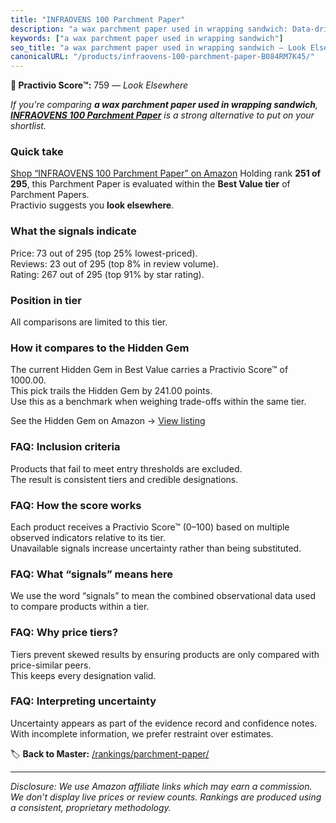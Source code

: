 ```yaml
---
title: "INFRAOVENS 100 Parchment Paper"
description: "a wax parchment paper used in wrapping sandwich: Data-driven ranking using the Practivio Score™. Positioned by quality, value, demand, findability, momentum."
keywords: ["a wax parchment paper used in wrapping sandwich"]
seo_title: "a wax parchment paper used in wrapping sandwich — Look Elsewhere (2025)"
canonicalURL: "/products/infraovens-100-parchment-paper-B084RM7K45/"
---
```


**🚫 Practivio Score™:** 759 — _Look Elsewhere_


*If you're comparing **a wax parchment paper used in wrapping sandwich**, **[INFRAOVENS 100 Parchment Paper](https://www.amazon.com/dp/B084RM7K45?tag=practivio-20)** is a strong alternative to put on your shortlist.*
### Quick take
[Shop “INFRAOVENS 100 Parchment Paper” on Amazon](https://www.amazon.com/dp/B084RM7K45?tag=practivio-20)
Holding rank **251 of 295**, this Parchment Paper is evaluated within the **Best Value tier** of Parchment Papers.  
Practivio suggests you **look elsewhere**.

### What the signals indicate
Price: 73 out of 295 (top 25% lowest-priced).  
Reviews: 23 out of 295 (top 8% in review volume).  
Rating: 267 out of 295 (top 91% by star rating).  

### Position in tier
All comparisons are limited to this tier.

### How it compares to the Hidden Gem
The current Hidden Gem in Best Value carries a Practivio Score™ of 1000.00.  
This pick trails the Hidden Gem by 241.00 points.  
Use this as a benchmark when weighing trade-offs within the same tier.  

See the Hidden Gem on Amazon → [View listing](https://www.amazon.com/dp/B07L9X9XXX?tag=practivio-20)

### FAQ: Inclusion criteria
Products that fail to meet entry thresholds are excluded.  
The result is consistent tiers and credible designations.

### FAQ: How the score works
Each product receives a Practivio Score™ (0–100) based on multiple observed indicators relative to its tier.  
Unavailable signals increase uncertainty rather than being substituted.

### FAQ: What “signals” means here
We use the word “signals” to mean the combined observational data used to compare products within a tier.

### FAQ: Why price tiers?
Tiers prevent skewed results by ensuring products are only compared with price-similar peers.  
This keeps every designation valid.

### FAQ: Interpreting uncertainty
Uncertainty appears as part of the evidence record and confidence notes.  
With incomplete information, we prefer restraint over estimates.


🏷️ **Back to Master:** [/rankings/parchment-paper/](/rankings/parchment-paper/)

---
_Disclosure: We use Amazon affiliate links which may earn a commission. We don’t display live prices or review counts. Rankings are produced using a consistent, proprietary methodology._

